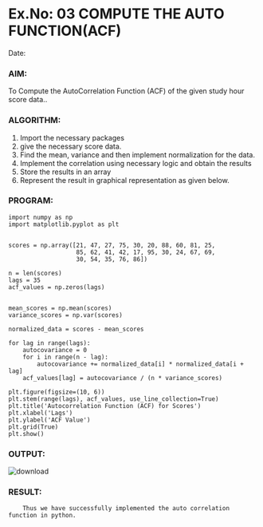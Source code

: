 # Ex.No: 03   COMPUTE THE AUTO FUNCTION(ACF)
Date: 

### AIM:
To Compute the AutoCorrelation Function (ACF) of the given study hour score data..
### ALGORITHM:
1. Import the necessary packages
2. give the necessary score data.
3. Find the mean, variance and then implement normalization for the data.
4. Implement the correlation using necessary logic and obtain the results
5. Store the results in an array
6. Represent the result in graphical representation as given below.
### PROGRAM:
```
import numpy as np
import matplotlib.pyplot as plt


scores = np.array([21, 47, 27, 75, 30, 20, 88, 60, 81, 25,
                   85, 62, 41, 42, 17, 95, 30, 24, 67, 69,
                   30, 54, 35, 76, 86])

n = len(scores)
lags = 35
acf_values = np.zeros(lags)


mean_scores = np.mean(scores)
variance_scores = np.var(scores)

normalized_data = scores - mean_scores

for lag in range(lags):
    autocovariance = 0
    for i in range(n - lag):
        autocovariance += normalized_data[i] * normalized_data[i + lag]
    acf_values[lag] = autocovariance / (n * variance_scores)

plt.figure(figsize=(10, 6))
plt.stem(range(lags), acf_values, use_line_collection=True)
plt.title('Autocorrelation Function (ACF) for Scores')
plt.xlabel('Lags')
plt.ylabel('ACF Value')
plt.grid(True)
plt.show()
```

### OUTPUT:
![download](https://github.com/user-attachments/assets/86e4b414-3bd2-4452-8fb4-bbb138da80e2)


### RESULT:
        Thus we have successfully implemented the auto correlation function in python.
